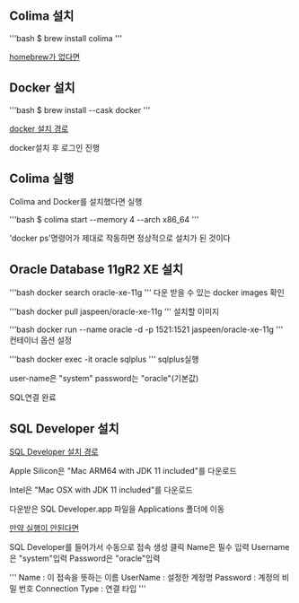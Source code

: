 ## Colima 설치

'''bash
$ brew install colima
'''

[homebrew가 없다면](https://github.com/abiosoft/colima)

## Docker 설치

'''bash
$ brew install --cask docker
'''

[docker 설치 경로](https://www.docker.com/products/docker-desktop/)

docker설치 후 로그인 진행

## Colima 실행

Colima and Docker를 설치했다면 실행

'''bash
$ colima start --memory 4 --arch x86_64
'''

'docker ps'명령어가 제대로 작동하면 정상적으로 설치가 된 것이다

## Oracle Database 11gR2 XE 설치

'''bash
docker search oracle-xe-11g
'''
다운 받을 수 있는 docker images 확인

'''bash
docker pull jaspeen/oracle-xe-11g
'''
설치할 이미지

'''bash
docker run --name oracle -d -p 1521:1521 jaspeen/oracle-xe-11g
'''
컨테이너 옵션 설정

'''bash
docker exec -it oracle sqlplus
'''
sqlplus실행

user-name은 "system"
password는 "oracle"(기본값)

SQL연결 완료

## SQL Developer 설치

[SQL Developer 설치 경로](https://www.oracle.com/database/sqldeveloper/technologies/download/)

Apple Silicon은 "Mac ARM64 with JDK 11 included"를 다운로드

Intel은 "Mac OSX with JDK 11 included"를 다운로드

다운받은 SQL Developer.app 파일을 Applications 폴더에 이동

[만약 실행이 안된다면](https://shanepark.tistory.com/87)

SQL Developer를 들어가서 수동으로 접속 생성 클릭
Name은 필수 입력 
Username은 "system"입력
Password은 "oracle"입력

'''
Name : 이 접속을 뜻하는 이름
UserName : 설정한 계정명
Password : 계정의 비밀 번호
Connection Type : 연결 타입
'''
